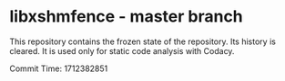 # libxshmfence - master branch

This repository contains the frozen state of the repository.
Its history is cleared. It is used only for static code
analysis with Codacy.

Commit Time: 1712382851
